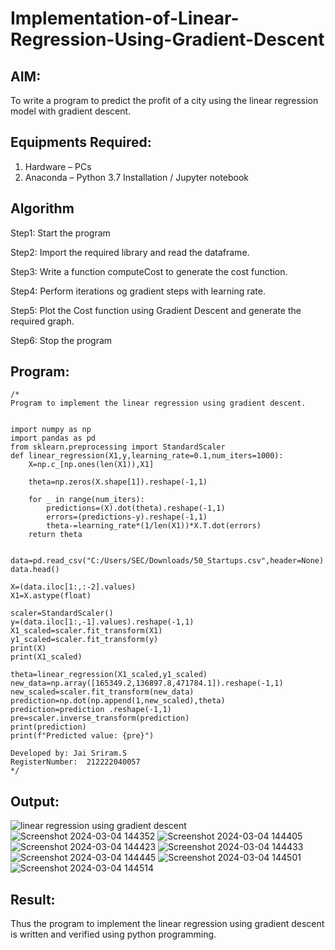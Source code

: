 # Implementation-of-Linear-Regression-Using-Gradient-Descent

## AIM:
To write a program to predict the profit of a city using the linear regression model with gradient descent.

## Equipments Required:
1. Hardware – PCs
2. Anaconda – Python 3.7 Installation / Jupyter notebook

## Algorithm
Step1: Start the program

Step2: Import the required library and read the dataframe.

Step3: Write a function computeCost to generate the cost function.

Step4: Perform iterations og gradient steps with learning rate.

Step5: Plot the Cost function using Gradient Descent and generate the required graph.

Step6: Stop the program
## Program:
```
/*
Program to implement the linear regression using gradient descent.


import numpy as np
import pandas as pd
from sklearn.preprocessing import StandardScaler
def linear_regression(X1,y,learning_rate=0.1,num_iters=1000):
    X=np.c_[np.ones(len(X1)),X1]

    theta=np.zeros(X.shape[1]).reshape(-1,1)
    
    for _ in range(num_iters):
        predictions=(X).dot(theta).reshape(-1,1)
        errors=(predictions-y).reshape(-1,1)
        theta-=learning_rate*(1/len(X1))*X.T.dot(errors)
    return theta


data=pd.read_csv("C:/Users/SEC/Downloads/50_Startups.csv",header=None)
data.head()

X=(data.iloc[1:,:-2].values)
X1=X.astype(float)

scaler=StandardScaler()
y=(data.iloc[1:,-1].values).reshape(-1,1)
X1_scaled=scaler.fit_transform(X1)
y1_scaled=scaler.fit_transform(y)
print(X)
print(X1_scaled)

theta=linear_regression(X1_scaled,y1_scaled)
new_data=np.array([165349.2,136897.8,471784.1]).reshape(-1,1)
new_scaled=scaler.fit_transform(new_data)
prediction=np.dot(np.append(1,new_scaled),theta)
prediction=prediction .reshape(-1,1)
pre=scaler.inverse_transform(prediction)
print(prediction)
print(f"Predicted value: {pre}")

Developed by: Jai Sriram.S
RegisterNumber:  212222040057
*/
```

## Output:
![linear regression using gradient descent](sam.png)
![Screenshot 2024-03-04 144352](https://github.com/yuvarajmonarch/Implementation-of-Linear-Regression-Using-Gradient-Descent/assets/122221735/8dafef2a-bfee-4144-aa0a-1a553f93ab5e)
![Screenshot 2024-03-04 144405](https://github.com/yuvarajmonarch/Implementation-of-Linear-Regression-Using-Gradient-Descent/assets/122221735/edf19e3b-d4d0-42d5-be58-c2d578a73afd)
![Screenshot 2024-03-04 144423](https://github.com/yuvarajmonarch/Implementation-of-Linear-Regression-Using-Gradient-Descent/assets/122221735/9f6be3b9-3b62-4ad9-8d99-231a5270f28b)
![Screenshot 2024-03-04 144433](https://github.com/yuvarajmonarch/Implementation-of-Linear-Regression-Using-Gradient-Descent/assets/122221735/91066ad0-2735-480f-9b53-9e4a347aba79)
![Screenshot 2024-03-04 144445](https://github.com/yuvarajmonarch/Implementation-of-Linear-Regression-Using-Gradient-Descent/assets/122221735/d693da73-c874-412d-960f-bba1cf76f30e)
![Screenshot 2024-03-04 144501](https://github.com/yuvarajmonarch/Implementation-of-Linear-Regression-Using-Gradient-Descent/assets/122221735/90c2429b-add8-445b-94ce-f577e04ca9ef)
![Screenshot 2024-03-04 144514](https://github.com/yuvarajmonarch/Implementation-of-Linear-Regression-Using-Gradient-Descent/assets/122221735/63e11248-f153-40c6-b1fa-79a0ad4646e7)





## Result:
Thus the program to implement the linear regression using gradient descent is written and verified using python programming.
